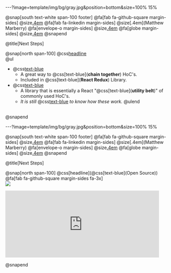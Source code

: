 ---?image=template/img/bg/gray.jpg&position=bottom&size=100% 15%

@snap[south text-white span-100 footer]
@fa[fab fa-github-square margin-sides]
@size[.4em](marberrym)
@fa[fab fa-linkedin margin-sides]
@size[.4em](Matthew Marberry)
@fa[envelope-o margin-sides]
@size[.4em](marberrym@gmail.com)
@fa[globe margin-sides]
@size[.4em](matthew-marberry.com)
@snapend

@title[Next Steps]

@snap[north span-100]
@css[headline](@css[text-blue](Libraries))
<br>
@ul
- @css[text-blue](**Compose**)
    - A great way to @css[text-blue](**chain together**) HoC's.
    - Included in @css[text-blue](**React Redux**) Library.
- @css[text-blue](**Recompose**)
    - A library that is essentially a React "@css[text-blue](**utility belt**)" of commonly used HoC's.
    - *It is still* @css[text-blue](***important***) *to know how these work.*
@ulend
<br>
@snapend

---?image=template/img/bg/gray.jpg&position=bottom&size=100% 15%

@snap[south text-white span-100 footer]
@fa[fab fa-github-square margin-sides]
@size[.4em](marberrym)
@fa[fab fa-linkedin margin-sides]
@size[.4em](Matthew Marberry)
@fa[envelope-o margin-sides]
@size[.4em](marberrym@gmail.com)
@fa[globe margin-sides]
@size[.4em](matthew-marberry.com)
@snapend

@title[Next Steps]

@snap[north span-100]
@css[headline](@css[text-blue](Open Source))
<br>
@fa[fab fa-github-square margin-sides fa-3x]
<br>
<img src="https://upload.wikimedia.org/wikipedia/commons/thumb/d/db/Npm-logo.svg/1080px-Npm-logo.svg.png" class="npmLogo">
<br>
<iframe src="https://giphy.com/embed/F3JTqsO02SXJhjZKmI" width="480" height="209" frameBorder="0" class="giphy-embed" allowFullScreen></iframe><p><a href="https://giphy.com/gifs/opensource-github-ricknmorty-F3JTqsO02SXJhjZKmI"></a></p>
@snapend
